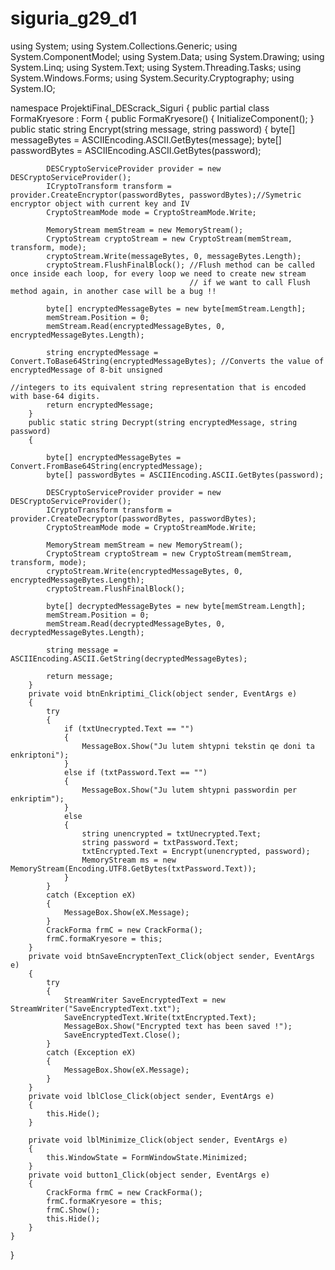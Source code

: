 # siguria_g29_d1
using System;
using System.Collections.Generic;
using System.ComponentModel;
using System.Data;
using System.Drawing;
using System.Linq;
using System.Text;
using System.Threading.Tasks;
using System.Windows.Forms;
using System.Security.Cryptography;
using System.IO;

namespace ProjektiFinal_DEScrack_Siguri
{
    public partial class FormaKryesore : Form
    {
        public FormaKryesore()
        {
            InitializeComponent();
        }
        public static string Encrypt(string message, string password)
        {
            byte[] messageBytes = ASCIIEncoding.ASCII.GetBytes(message);
            byte[] passwordBytes = ASCIIEncoding.ASCII.GetBytes(password);

            DESCryptoServiceProvider provider = new DESCryptoServiceProvider();
            ICryptoTransform transform = provider.CreateEncryptor(passwordBytes, passwordBytes);//Symetric encryptor object with current key and IV
            CryptoStreamMode mode = CryptoStreamMode.Write;

            MemoryStream memStream = new MemoryStream();
            CryptoStream cryptoStream = new CryptoStream(memStream, transform, mode);
            cryptoStream.Write(messageBytes, 0, messageBytes.Length);
            cryptoStream.FlushFinalBlock(); //Flush method can be called once inside each loop, for every loop we need to create new stream 
                                            // if we want to call Flush  method again, in another case will be a bug !!

            byte[] encryptedMessageBytes = new byte[memStream.Length];
            memStream.Position = 0;
            memStream.Read(encryptedMessageBytes, 0, encryptedMessageBytes.Length);

            string encryptedMessage = Convert.ToBase64String(encryptedMessageBytes); //Converts the value of encryptedMessage of 8-bit unsigned 
                                                                                     //integers to its equivalent string representation that is encoded with base-64 digits.
            return encryptedMessage;
        }
        public static string Decrypt(string encryptedMessage, string password)
        {

            byte[] encryptedMessageBytes = Convert.FromBase64String(encryptedMessage);
            byte[] passwordBytes = ASCIIEncoding.ASCII.GetBytes(password);

            DESCryptoServiceProvider provider = new DESCryptoServiceProvider();
            ICryptoTransform transform = provider.CreateDecryptor(passwordBytes, passwordBytes);
            CryptoStreamMode mode = CryptoStreamMode.Write;

            MemoryStream memStream = new MemoryStream();
            CryptoStream cryptoStream = new CryptoStream(memStream, transform, mode);
            cryptoStream.Write(encryptedMessageBytes, 0, encryptedMessageBytes.Length);
            cryptoStream.FlushFinalBlock();

            byte[] decryptedMessageBytes = new byte[memStream.Length];
            memStream.Position = 0;
            memStream.Read(decryptedMessageBytes, 0, decryptedMessageBytes.Length);

            string message = ASCIIEncoding.ASCII.GetString(decryptedMessageBytes);

            return message;
        }
        private void btnEnkriptimi_Click(object sender, EventArgs e)
        {
            try
            {
                if (txtUnecrypted.Text == "")
                {
                    MessageBox.Show("Ju lutem shtypni tekstin qe doni ta enkriptoni");
                }
                else if (txtPassword.Text == "")
                {
                    MessageBox.Show("Ju lutem shtypni passwordin per enkriptim");
                }
                else
                {
                    string unencrypted = txtUnecrypted.Text;
                    string password = txtPassword.Text;
                    txtEncrypted.Text = Encrypt(unencrypted, password);
                    MemoryStream ms = new MemoryStream(Encoding.UTF8.GetBytes(txtPassword.Text));
                }
            }
            catch (Exception eX)
            {
                MessageBox.Show(eX.Message);
            }
            CrackForma frmC = new CrackForma();
            frmC.formaKryesore = this;
        }
        private void btnSaveEncryptenText_Click(object sender, EventArgs e)
        {
            try
            {
                StreamWriter SaveEncryptedText = new StreamWriter("SaveEncryptedText.txt");
                SaveEncryptedText.Write(txtEncrypted.Text);
                MessageBox.Show("Encrypted text has been saved !");
                SaveEncryptedText.Close();     
            }
            catch (Exception eX)
            {
                MessageBox.Show(eX.Message);
            }
        }
        private void lblClose_Click(object sender, EventArgs e)
        {
            this.Hide();
        }

        private void lblMinimize_Click(object sender, EventArgs e)
        {
            this.WindowState = FormWindowState.Minimized;
        }
        private void button1_Click(object sender, EventArgs e)
        {
            CrackForma frmC = new CrackForma();
            frmC.formaKryesore = this;
            frmC.Show();
            this.Hide();
        }
    }
}



